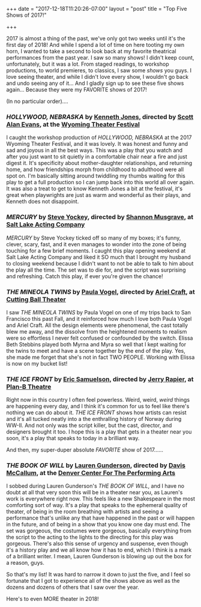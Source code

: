 +++
date = "2017-12-18T11:20:26-07:00"
layout = "post"
title = "Top Five Shows of 2017!"

+++

2017 is almost a thing of the past, we've only got two weeks until it's the first day of 2018! And while I spend a lot of time on here tooting my own horn, I wanted to take a second to look back at my favorite theatrical performances from the past year. I saw so many shows! I didn't keep count, unfortunately, but it was a lot. From staged readings, to workshop productions, to world premieres, to classics, I saw some *shows* you guys. I love seeing theater, and while I didn't love every show, I wouldn't go back and undo seeing any of it... And I gladly sign up to see these five shows again... Because they were my FAVORITE shows of 2017!

(In no particular order)....

### *HOLLYWOOD, NEBRASKA* by [Kenneth Jones](http://www.bykennethjones.com/), directed by [Scott Alan Evans](http://tactnyc.org/company/scott-alan-evans/), at the [Wyoming Theater Festival](http://www.whitneyarts.org/about-us/2017-festival-lineup/)

I caught the workshop production of *HOLLYWOOD, NEBRASKA* at the 2017 Wyoming Theater Festival, and it was lovely. It was honest and funny and sad and joyous in all the best ways. This was a play that you watch and after you just want to sit quietly in a comfortable chair near a fire and just digest it. It's specificity about mother-daughter relationships, and returning home, and how friendships morph from childhood to adulthood were all spot on. I'm basically sitting around twiddling my thumbs waiting for this play to get a full production so I can jump back into this world all over again. It was also a treat to get to know Kenneth Jones a bit at the festival, it's great when playwrights are just as warm and wonderful as their plays, and Kenneth does not disappoint.

### *MERCURY* by [Steve Yockey](http://www.redkingdreaming.com/), directed by [Shannon Musgrave](http://www.saltlakeactingcompany.org/about/administrative-and-production-staff), at [Salt Lake Acting Company](http://www.saltlakeactingcompany.org/)

*MERCURY* by Steve Yockey ticked off so many of my boxes; it's funny, clever, scary, fast, and it even manages to wonder into the zone of being touching for a few brief moments. I caught this play opening weekend at Salt Lake Acting Company and liked it SO much that I brought my husband to closing weekend because I didn't want to not be able to talk to him about the play all the time. The set was to die for, and the script was surprising and refreshing. Catch this play, if ever you're given the chance!

### *THE MINEOLA TWINS* by [Paula Vogel](http://paulavogelplaywright.com/), directed by [Ariel Craft](http://cuttingball.com/staff-artists/), at [Cutting Ball Theater](http://cuttingball.com/)

I saw *THE MINEOLA TWINS* by Paula Vogel on one of my trips back to San Francisco this past Fall, and it reinforced how much I love both Paula Vogel and Ariel Craft. All the design elements were phenomenal, the cast totally blew me away, and the dissolve from the heightened moments to realism were so effortless I never felt confused or confounded by the switch. Elissa Beth Stebbins played both Myrna and Myra so well that I kept waiting for the twins to meet and have a scene together by the end of the play. Yes, she made me forget that she's not in fact TWO PEOPLE. Working with Elissa is now on my bucket list!

### *THE ICE FRONT* by [Eric Samuelson](https://newplayexchange.org/users/10910/eric-samuelsen), directed by [Jerry Rapier](http://planbtheatre.org/about-us/), at [Plan-B Theatre](http://planbtheatre.org/)

Right now in this country I often feel powerless. Weird, weird, *weird* things are happening every day, and I think it's common for us to feel like there's nothing we can do about it. *THE ICE FRONT* shows how artists can resist and it's all tucked neatly into a the enthralling history of Norway during WW-II. And not only was the script killer, but the cast, director, and designers brought it too. I hope this is a play that gets in a theater near you soon, it's a play that speaks to today in a brilliant way.

And then, my super-duper absolute *FAVORITE* show of 2017......

### *THE BOOK OF WILL* by [Lauren Gunderson](http://laurengunderson.com/), directed by [Davis McCallum](https://hvshakespeare.org/), at the [Denver Center For The Performing Arts](https://www.denvercenter.org/)

I sobbed during Lauren Gunderson's *THE BOOK OF WILL*, and I have no doubt at all that very soon this will be in a theater near you, as Lauren's work is everywhere right now. This feels like a new Shakespeare in the most comforting sort of way. It's a play that speaks to the ephemeral quality of theater, of being in the room breathing with artists and seeing a performance that's unlike any that have happened in the past or will happen in the future, and of being in a show that you know one day must end. The set was gorgeous, the costumes were gorgeous, basically everything from the script to the acting to the lights to the directing for this play was gorgeous. There's also this sense of urgency and suspense, even though it's a history play and we all know how it has to end, which I think is a mark of a brilliant writer. I mean, Lauren Gunderson is blowing up out the box for a reason, guys.

So that's my list! It was hard to narrow it down to just the five, and I feel so fortunate that I got to experience all of the shows above as well as the dozens and dozens of others that I saw over the year. 

Here's to even MORE theater in 2018!